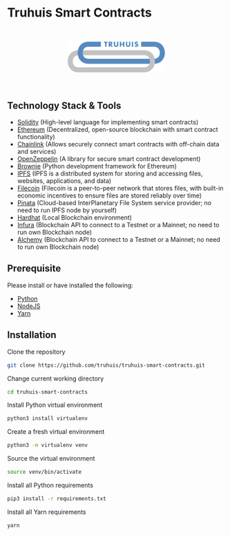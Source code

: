 # Truhuis Smart Contracts

<br/>
<p align="center">
<img src="img/Truhuis_logo.png" width="225" alt="Truhuis logo">
</a>
</p>
<br/>

## Technology Stack & Tools

- [Solidity](https://docs.soliditylang.org/en/latest/index.html) (High-level language for implementing smart contracts)
- [Ethereum](https://ethereum.org/en/) (Decentralized, open-source blockchain with smart contract functionality)
- [Chainlink](https://docs.chain.link/) (Allows securely connect smart contracts with off-chain data and services)
- [OpenZeppelin](https://docs.openzeppelin.com/contracts/4.x/) (A library for secure smart contract development)
- [Brownie](https://eth-brownie.readthedocs.io/en/stable/toctree.html#) (Python development framework for Ethereum)
- [IPFS](https://docs.ipfs.io/) (IPFS is a distributed system for storing and accessing files, websites, applications, and data)
- [Filecoin](https://docs.filecoin.io/) (Filecoin is a peer-to-peer network that stores files, with built-in economic incentives to ensure files are stored reliably over time)
- [Pinata](https://docs.pinata.cloud/) (Cloud-based InterPlanetary File System service provider; no need to run IPFS node by yourself)
- [Hardhat](https://hardhat.org/hardhat-network/) (Local Blockchain environment)
- [Infura](https://docs.infura.io/infura/) (Blockchain API to connect to a Testnet or a Mainnet; no need to run own Blockchain node)
- [Alchemy](https://docs.alchemy.com/alchemy/) (Blockchain API to connect to a Testnet or a Mainnet; no need to run own Blockchain node)

## Prerequisite
Please install or have installed the following:

- [Python](https://python.org/downloads/)
- [NodeJS](https://nodejs.org/en/download/)
- [Yarn](https://classic.yarnpkg.com/lang/en/docs/install/)

## Installation

Clone the repository

```bash
git clone https://github.com/truhuis/truhuis-smart-contracts.git
```

Change current working directory

```bash
cd truhuis-smart-contracts 
```

Install Python virtual environment

```bash
python3 install virtualenv
```

Create a fresh virtual environment

```bash
python3 -m virtualenv venv
```

Source the virtual environment

```bash
source venv/bin/activate
```

Install all Python requirements

```bash
pip3 install -r requirements.txt
```

Install all Yarn requirements

```bash
yarn
```
